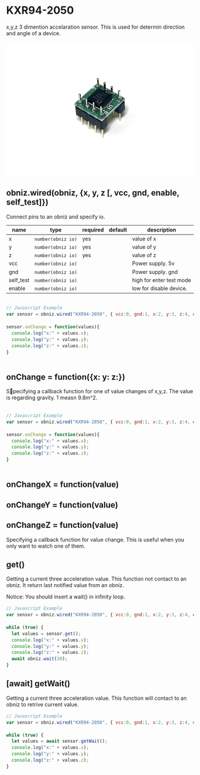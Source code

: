 # KXR94-2050

x,y,z 3 dimention accelaration sensor.
This is used for determin direction and angle of a device.

![](./image.jpg)


## obniz.wired(obniz, {x, y, z [, vcc, gnd, enable, self_test]})

Connect pins to an obniz and specify io.

name | type | required | default | description
--- | --- | --- | --- | ---
x | `number(obniz io)` | yes | &nbsp; | value of x
y | `number(obniz io)` | yes | &nbsp; | value of y
z | `number(obniz io)` | yes | &nbsp; | value of z
vcc | `number(obniz io)` | &nbsp; | &nbsp; | Power supply. 5v
gnd | `number(obniz io)` | &nbsp; | &nbsp; | Power supply. gnd
self_test | `number(obniz io)` | &nbsp; | &nbsp; | high for enter test mode
enable | `number(obniz io)` | &nbsp; | &nbsp; | low for disable device.

```javascript

// Javascript Example
var sensor = obniz.wired("KXR94-2050", { vcc:0, gnd:1, x:2, y:3, z:4, enable:5, self_test:6 });

sensor.onChange = function(values){
  console.log("x:" + values.x);
  console.log("y:" + values.y);
  console.log("z:" + values.z);
}
   
```

## onChange = function({x: y: z:})

Specifying a callback function for one of value changes of x,y,z.
The value is regarding gravity. 1 measn 9.8m^2.

```javascript

// Javascript Example
var sensor = obniz.wired("KXR94-2050", { vcc:0, gnd:1, x:2, y:3, z:4, enable:5, self_test:6 });

sensor.onChange = function(values){
  console.log("x:" + values.x);
  console.log("y:" + values.y);
  console.log("z:" + values.z);
}
   
```

## onChangeX = function(value)

## onChangeY = function(value)

## onChangeZ = function(value)

Specifying a callback function for value change.
This is useful when you only want to watch one of them.

## get()

Getting a current three acceleration value.
This function not contact to an obniz. It return last notified value from an obniz.

Notice: You should insert a wait() in infinity loop.


```javascript
// Javascript Example
var sensor = obniz.wired("KXR94-2050", { vcc:0, gnd:1, x:2, y:3, z:4, enable:5, self_test:6 });
  
while (true) {
  let values = sensor.get();
  console.log("x:" + values.x);
  console.log("y:" + values.y);
  console.log("z:" + values.z);
  await obniz.wait(30);
}
```


## [await] getWait()

Getting a current three acceleration value.
This function will contact to an obniz to retrive current value.

```javascript
// Javascript Example
var sensor = obniz.wired("KXR94-2050", { vcc:0, gnd:1, x:2, y:3, z:4, enable:5, self_test:6 });
  
while (true) {
  let values = await sensor.getWait();
  console.log("x:" + values.x);
  console.log("y:" + values.y);
  console.log("z:" + values.z);
}
```